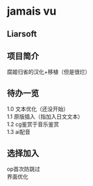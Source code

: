 # jamais vu


## Liarsoft

## 项目简介
腐姬归省的汉化+移植（但是很烂）   


## 待办一览
1.0 文本优化（还没开始）  
1.1 原版插入（指加入日文文本）   
1.2 cg鉴赏于音乐鉴赏     
1.3 ai配音      


## 选择加入
op首次防跳过   
界面优化   

